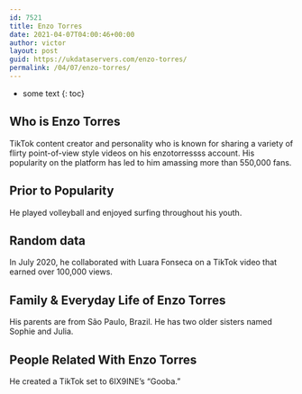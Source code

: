 ```yaml
---
id: 7521
title: Enzo Torres
date: 2021-04-07T04:00:46+00:00
author: victor
layout: post
guid: https://ukdataservers.com/enzo-torres/
permalink: /04/07/enzo-torres/
---
```


* some text
{: toc}


## Who is Enzo Torres



TikTok content creator and personality who is known for sharing a variety of flirty point-of-view style videos on his enzotorressss account. His popularity on the platform has led to him amassing more than 550,000 fans.

                
                
                
## Prior to Popularity



He played volleyball and enjoyed surfing throughout his youth.

                
                
                
## Random data



In July 2020, he collaborated with Luara Fonseca on a TikTok video that earned over 100,000 views. 

                
                
                
## Family & Everyday Life of Enzo Torres



His parents are from São Paulo, Brazil. He has two older sisters named Sophie and Julia.

                
                
                
## People Related With Enzo Torres



He created a TikTok set to 6IX9INE&#8217;s &#8220;Gooba.&#8221; 

                
              
            
          
          
          